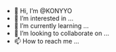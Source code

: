 - 👋 Hi, I’m @KONYYO
- 👀 I’m interested in ...
- 🌱 I’m currently learning ...
- 💞️ I’m looking to collaborate on ...
- 📫 How to reach me ...

<!---
KONYYO/KONYYO is a ✨ special ✨ repository because its `README.md` (this file) appears on your GitHub profile.
You can click the Preview link to take a look at your changes.
--->
